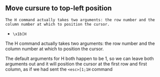 ## Move cursure to top-left position

```
The H command actually takes two arguments: the row number and the column number at which to position the cursor.
```

- `\x1b[H`

The H command actually takes two arguments: the row number and the column number at which to position the cursor.

The default arguments for H both happen to be 1,
so we can leave both arguments out and it will position the cursor at the first row and first column,
as if we had sent the `<esc>[1;1H` command
